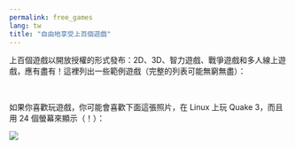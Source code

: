 ```yaml
---
permalink: free_games
lang: tw
title: "自由地享受上百個遊戲"
---
```


上百個遊戲以開放授權的形式發布：2D、3D、智力遊戲、戰爭遊戲和多人線上遊戲，應有盡有！這裡列出一些範例遊戲（完整的列表可能無窮無盡）：

<div id="items">



<br class="clearboth" />


如果你喜歡玩遊戲，你可能會喜歡下面這張照片，在 Linux 上玩 Quake 3，而且用 24 個螢幕來顯示（！）：

<a href="Images/quake_24_screens.jpg"><img src="Images/quake_24_screens_thumbnail.jpg" /></a>



